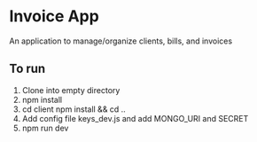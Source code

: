 # Invoice App

An application to manage/organize clients, bills, and invoices

## To run

1. Clone into empty directory
2. npm install
3. cd client npm install && cd ..
4. Add config file keys_dev.js and add MONGO_URI and SECRET
5. npm run dev
